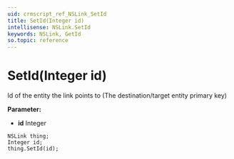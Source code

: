 ```yaml
---
uid: crmscript_ref_NSLink_SetId
title: SetId(Integer id)
intellisense: NSLink.SetId
keywords: NSLink, GetId
so.topic: reference
---
```


# SetId(Integer id)

Id of the entity the link points to (The destination/target entity primary key)

**Parameter:** 
 - **id** Integer

```crmscript
NSLink thing;
Integer id;
thing.SetId(id);
```

